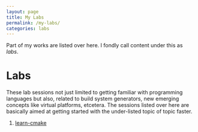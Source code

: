 ```yaml
---
layout: page
title: My Labs
permalink: /my-labs/
categories: labs
---
```


Part of my works are listed over here.  I fondly call content under this as *labs*.

# Labs
These lab sessions not just limited to getting familiar with programming languages but also,
related to build system generators, new emerging concepts like virtual platforms, etcetera.
The sessions listed over here are basically aimed at getting started with the under-listed
topic of topic faster.

1. [learn-cmake](https://VSPhaneendraPaluri.github.io/cmakeforneophytes)

